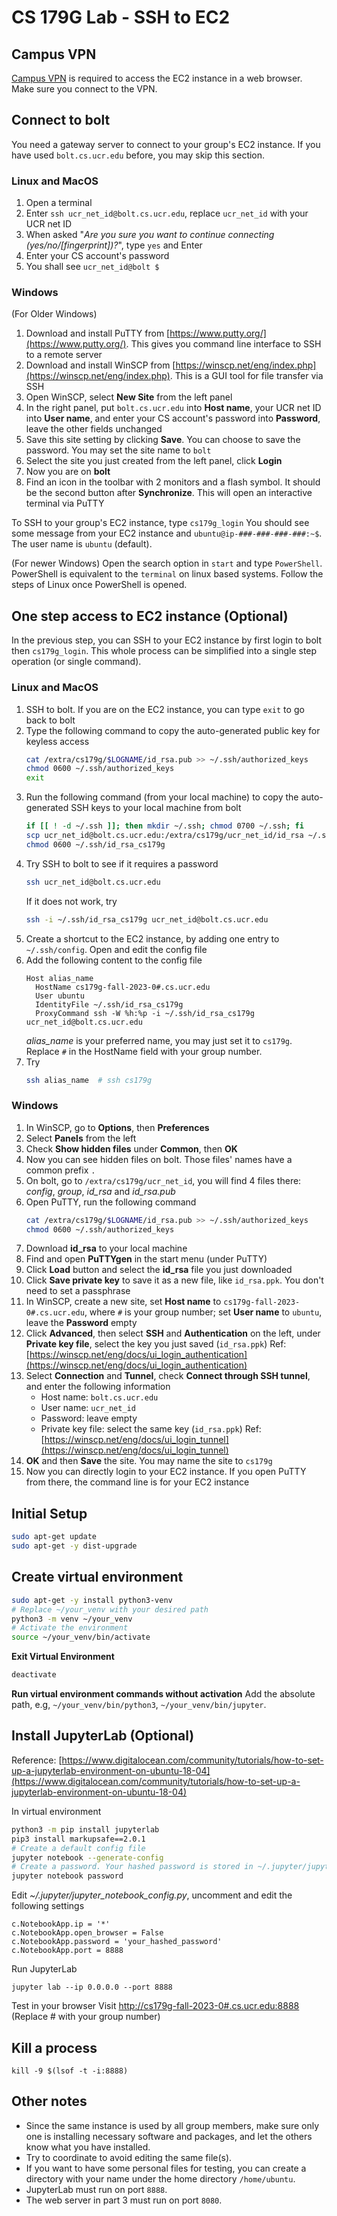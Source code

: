 
# CS 179G Lab - SSH to EC2

## Campus VPN
[Campus VPN](https://ucrsupport.service-now.com/ucr_portal/?id=kb_article&sys_id=8a264d791b5f0c149c0b844fdd4bcb34) is required to access the EC2 instance in a web browser. Make sure you connect to the VPN.

## Connect to bolt
You need a gateway server to connect to your group's EC2 instance. If you have used `bolt.cs.ucr.edu` before, you may skip this section.

### Linux and MacOS
1. Open a terminal
2. Enter `ssh ucr_net_id@bolt.cs.ucr.edu`, replace `ucr_net_id` with your UCR net ID
3. When asked "*Are you sure you want to continue connecting (yes/no/[fingerprint])?*", type `yes` and Enter
4. Enter your CS account's password
5. You shall see `ucr_net_id@bolt $`

### Windows
(For Older Windows)
1. Download and install PuTTY from [https://www.putty.org/](https://www.putty.org/). This gives you command line interface to SSH to a remote server
2. Download and install WinSCP from [https://winscp.net/eng/index.php](https://winscp.net/eng/index.php). This is a GUI tool for file transfer via SSH
3. Open WinSCP, select **New Site** from the left panel
4. In the right panel, put `bolt.cs.ucr.edu` into **Host name**, your UCR net ID into **User name**, and enter your CS account's password into **Password**, leave the other fields unchanged
5. Save this site setting by clicking **Save**. You can choose to save the password. You may set the site name to `bolt`
6. Select the site you just created from the left panel, click **Login**
7. Now you are on **bolt**
8. Find an icon in the toolbar with 2 monitors and a flash symbol. It should be the second button after **Synchronize**. This will open an interactive terminal via PuTTY

To SSH to your group's EC2 instance, type `cs179g_login`
You should see some message from your EC2 instance and `ubuntu@ip-###-###-###-###:~$`. The user name is `ubuntu` (default).

(For newer Windows)
Open the search option in `start` and type `PowerShell`. PowerShell is equivalent to the `terminal` on linux based systems. Follow the steps of Linux once PowerShell is opened.

 ## One step access to EC2 instance (Optional)
 In the previous step, you can SSH to your EC2 instance by first login to bolt then `cs179g_login`. This whole process can be simplified into a single step operation (or single command).

### Linux and MacOS
1. SSH to bolt. If you are on the EC2 instance, you can type `exit` to go back to bolt
2. Type the following command to copy the auto-generated public key for keyless access
	```bash
	cat /extra/cs179g/$LOGNAME/id_rsa.pub >> ~/.ssh/authorized_keys
	chmod 0600 ~/.ssh/authorized_keys
	exit
	```
3. Run the following command (from your local machine) to copy the auto-generated SSH keys to your local machine from bolt
	```bash
	if [[ ! -d ~/.ssh ]]; then mkdir ~/.ssh; chmod 0700 ~/.ssh; fi
	scp ucr_net_id@bolt.cs.ucr.edu:/extra/cs179g/ucr_net_id/id_rsa ~/.ssh/id_rsa_cs179g
	chmod 0600 ~/.ssh/id_rsa_cs179g
	```
4. Try SSH to bolt to see if it requires a password
	```bash
	ssh ucr_net_id@bolt.cs.ucr.edu
	```
	If it does not work, try
	```bash
	ssh -i ~/.ssh/id_rsa_cs179g ucr_net_id@bolt.cs.ucr.edu
	```
5. Create a shortcut to the EC2 instance, by adding one entry to `~/.ssh/config`. Open and edit the config file
6. Add the following content to the config file
	```
	Host alias_name 
	  HostName cs179g-fall-2023-0#.cs.ucr.edu
	  User ubuntu
	  IdentityFile ~/.ssh/id_rsa_cs179g
	  ProxyCommand ssh -W %h:%p -i ~/.ssh/id_rsa_cs179g ucr_net_id@bolt.cs.ucr.edu
	```
	*alias_name* is your preferred name, you may just set it to `cs179g`. Replace `#`  in the HostName field with your group number.
7. Try
	```bash
	ssh alias_name  # ssh cs179g
	```

### Windows
1. In WinSCP, go to **Options**, then **Preferences**
2. Select **Panels** from the left
3. Check **Show hidden files** under **Common**, then **OK**
4. Now you can see hidden files on bolt. Those files' names have a common prefix `.`
5. On bolt, go to `/extra/cs179g/ucr_net_id`, you will find 4 files there: *config*,  *group*, *id_rsa* and *id_rsa.pub*
6. Open PuTTY, run the following command
	```bash
	cat /extra/cs179g/$LOGNAME/id_rsa.pub >> ~/.ssh/authorized_keys
	chmod 0600 ~/.ssh/authorized_keys
	```
7. Download **id_rsa** to your local machine
8. Find and open **PuTTYgen** in the start menu (under PuTTY)
9. Click **Load** button and select the **id_rsa** file you just downloaded
10. Click **Save private key** to save it as a new file, like `id_rsa.ppk`. You don't need to set a passphrase
11. In WinSCP, create a new site, set **Host name** to `cs179g-fall-2023-0#.cs.ucr.edu`, where `#` is your group number; set **User name** to `ubuntu`, leave the **Password** empty
12. Click **Advanced**, then select **SSH** and **Authentication** on the left, under **Private key file**, select the key you just saved (`id_rsa.ppk`)
Ref: [https://winscp.net/eng/docs/ui_login_authentication](https://winscp.net/eng/docs/ui_login_authentication)
13. Select **Connection** and **Tunnel**, check **Connect through SSH tunnel**, and enter the following information
	- Host name: `bolt.cs.ucr.edu`
	- User name: `ucr_net_id`
	- Password: leave empty
	- Private key file: select the same key (`id_rsa.ppk`)
Ref: [https://winscp.net/eng/docs/ui_login_tunnel](https://winscp.net/eng/docs/ui_login_tunnel)
14. **OK** and then **Save** the site. You may name the site to `cs179g`
15. Now you can directly login to your EC2 instance. If you open PuTTY from there, the command line is for your EC2 instance

## Initial Setup
```bash
sudo apt-get update
sudo apt-get -y dist-upgrade
```

## Create virtual environment
```bash
sudo apt-get -y install python3-venv
# Replace ~/your_venv with your desired path
python3 -m venv ~/your_venv
# Activate the environment
source ~/your_venv/bin/activate
```

**Exit Virtual Environment**
```bash
deactivate
```

**Run virtual environment commands without activation**
Add the absolute path, e.g, `~/your_venv/bin/python3`, `~/your_venv/bin/jupyter`.

## Install JupyterLab (Optional)
Reference: [https://www.digitalocean.com/community/tutorials/how-to-set-up-a-jupyterlab-environment-on-ubuntu-18-04](https://www.digitalocean.com/community/tutorials/how-to-set-up-a-jupyterlab-environment-on-ubuntu-18-04)

In virtual environment
```bash
python3 -m pip install jupyterlab
pip3 install markupsafe==2.0.1
# Create a default config file
jupyter notebook --generate-config
# Create a password. Your hashed password is stored in ~/.jupyter/jupyter_notebook_config.json
jupyter notebook password
```

Edit *~/.jupyter/jupyter_notebook_config.py*, uncomment and edit the following settings
```
c.NotebookApp.ip = '*'
c.NotebookApp.open_browser = False
c.NotebookApp.password = 'your_hashed_password'
c.NotebookApp.port = 8888
```

Run JupyterLab
```
jupyter lab --ip 0.0.0.0 --port 8888
```

Test in your browser
Visit [http://cs179g-fall-2023-0#.cs.ucr.edu:8888](http://cs179g-fall-2023-0#.cs.ucr.edu:8888) (Replace # with your group number)

## Kill a process

```
kill -9 $(lsof -t -i:8888)
```

## Other notes
- Since the same instance is used by all group members, make sure only one is installing necessary software and packages, and let the others know what you have installed.
-  Try to coordinate to avoid editing the same file(s).
-  If you want to have some personal files for testing, you can create a directory with your name under the home directory `/home/ubuntu`.
-  JupyterLab must run on port `8888`.
-  The web server in part 3 must run on port `8080`.
